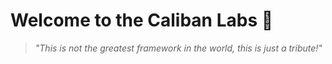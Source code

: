 # Welcome to the Caliban Labs 🧪

> *"This is not the greatest framework in the world, this is just a tribute!"*
